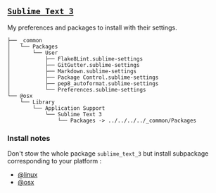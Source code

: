 ## [`Sublime Text 3`](https://www.sublimetext.com)

My preferences and packages to install with their settings.


<!--- Tree block autogenerated by /docgen.py -->
    ├── _common
    │   └── Packages
    │       └── User
    │           ├── Flake8Lint.sublime-settings
    │           ├── GitGutter.sublime-settings
    │           ├── Markdown.sublime-settings
    │           ├── Package Control.sublime-settings
    │           ├── pep8_autoformat.sublime-settings
    │           └── Preferences.sublime-settings
    └── @osx
        └── Library
            └── Application Support
                └── Sublime Text 3
                    └── Packages -> ../../../../_common/Packages

### Install notes

Don't stow the whole package `sublime_text_3` but install subpackage corresponding to your platform : 
- [@linux](https://github.com/Kraymer/F-dotfiles/tree/master/sublime_text_3/%40linux)
- [@osx](https://github.com/Kraymer/F-dotfiles/tree/master/sublime_text_3/%40osx)
